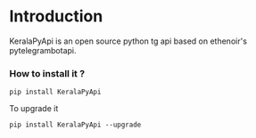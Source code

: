 # Introduction

KeralaPyApi is an open source python tg api based on ethenoir's pytelegrambotapi.

### How to install it ?

``pip install KeralaPyApi ``

To upgrade it 

``pip install KeralaPyApi --upgrade``

